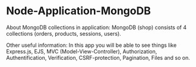 # Node-Application-MongoDB

About MongoDB collections in application:
MongoDB (shop) consists of 4 collections (orders, products, sessions, users). 

Other useful information:
In this app you will be able to see things like Express.js, EJS, MVC (Model-View-Controller), Authorization, Authentification, Verification, CSRF-protection, Pagination, Files and so on.

